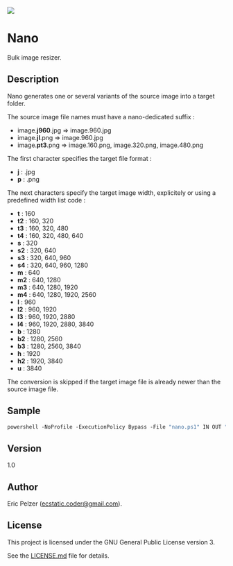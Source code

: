 ![](https://github.com/senselogic/NANO/blob/master/LOGO/nano.png)

# Nano

Bulk image resizer.

## Description

Nano generates one or several variants of the source image into a target folder.

The source image file names must have a nano-dedicated suffix :

*   image.**j960**.jpg => image.960.jpg
*   image.**jl**.png => image.960.jpg
*   image.**pt3**.png => image.160.png, image.320.png, image.480.png

The first character specifies the target file format :

*   **j** : .jpg
*   **p** : .png

The next characters specify the target image width, explicitely or using a predefined width list code :

*   **t** : 160
*   **t2** : 160, 320
*   **t3** : 160, 320, 480
*   **t4** : 160, 320, 480, 640
*   **s** : 320
*   **s2** : 320, 640
*   **s3** : 320, 640, 960
*   **s4** : 320, 640, 960, 1280
*   **m** : 640
*   **m2** : 640, 1280
*   **m3** : 640, 1280, 1920
*   **m4** : 640, 1280, 1920, 2560
*   **l** : 960
*   **l2** : 960, 1920
*   **l3** : 960, 1920, 2880
*   **l4** : 960, 1920, 2880, 3840
*   **b** : 1280
*   **b2** : 1280, 2560
*   **b3** : 1280, 2560, 3840
*   **h** : 1920
*   **h2** : 1920, 3840
*   **u** : 3840

The conversion is skipped if the target image file is already newer than the source image file.

## Sample

```csh
powershell -NoProfile -ExecutionPolicy Bypass -File "nano.ps1" IN OUT "90 80 70 60" "imagemagick\convert"
```

## Version

1.0

## Author

Eric Pelzer (ecstatic.coder@gmail.com).

## License

This project is licensed under the GNU General Public License version 3.

See the [LICENSE.md](LICENSE.md) file for details.

